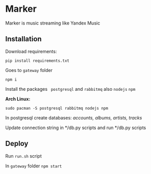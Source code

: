 # Marker
Marker is music streaming like Yandex Music

## Installation
Download requirements:

`pip install requirements.txt`

Goes to `gateway` folder

`npm i`

Install the packages ` postgresql` and `rabbitmq` also `nodejs` `npm`

**Arch Linux:**

`sudo pacman -S postgresql rabbitmq nodejs npm`

In postgresql create databases: *accounts, albums, artists, tracks*

Update connection string in */db.py scripts and 
run */db.py scripts

## Deploy

Run `run.sh` script

In `gateway` folder
`npm start`